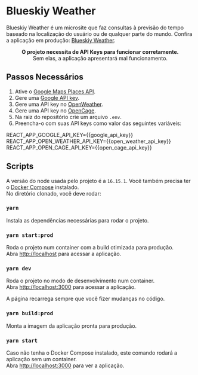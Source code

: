 # Blueskiy Weather

Blueskiy Weather é um microsite que faz consultas à previsão do tempo baseado na localização do usuário ou de qualquer parte do mundo. Confira a aplicação em produção: [Blueskiy Weather](https://testweather.jollyforest-a1557b90.canadacentral.azurecontainerapps.io/).

<p align="center">
	<b>O projeto necessita de API Keys para funcionar corretamente.</b><br>
	Sem elas, a aplicação apresentará mal funcionamento.
</p>

## Passos Necessários

1. Ative o [Google Maps Places API](https://developers.google.com/maps/documentation/javascript/places#enable_apis).
2. Gere uma [Google API key](https://developers.google.com/maps/documentation/javascript/get-api-key).
3. Gere uma API key no [OpenWeather](https://openweathermap.org/api/one-call-api).
4. Gere uma API key no [OpenCage](https://opencagedata.com/).
5. Na raiz do repositório crie um arquivo `.env`.
6. Preencha-o com suas API keys como valor das seguintes variáveis:

REACT_APP_GOOGLE_API_KEY={{google_api_key}}\
REACT_APP_OPEN_WEATHER_API_KEY={{open_weather_api_key}}\
REACT_APP_OPEN_CAGE_API_KEY={{open_cage_api_key}}

## Scripts

A versão do node usada pelo projeto é a `16.15.1`. Você também precisa ter o [Docker Compose](https://docs.docker.com/compose/install/) instalado.\
No diretório clonado, você deve rodar:

### `yarn`

Instala as dependências necessárias para rodar o projeto.

### `yarn start:prod`

Roda o projeto num container com a build otimizada para produção.\
Abra [http://localhost](http://localhost) para acessar a aplicação.

### `yarn dev`

Roda o projeto no modo de desenvolvimento num container.\
Abra [http://localhost:3000](http://localhost:3000) para acessar a aplicação.

A página recarrega sempre que você fizer mudanças no código.

### `yarn build:prod`

Monta a imagem da aplicação pronta para produção.

### `yarn start`

Caso não tenha o Docker Compose instalado, este comando rodará a aplicação sem um container.\
Abra [http://localhost:3000](http://localhost:3000) para ver a aplicação.
